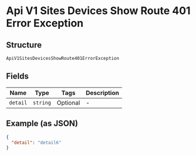 
# Api V1 Sites Devices Show Route 401 Error Exception

## Structure

`ApiV1SitesDevicesShowRoute401ErrorException`

## Fields

| Name | Type | Tags | Description |
|  --- | --- | --- | --- |
| `detail` | `string` | Optional | - |

## Example (as JSON)

```json
{
  "detail": "detail6"
}
```

